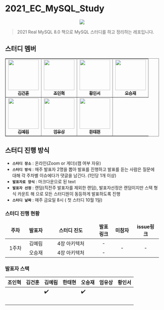 # 2021_EC_MySQL_Study
<p align="center">
<img src="https://user-images.githubusercontent.com/28949213/133615269-d28555b0-cdb8-4dcb-993b-9f62269c6e0a.jpeg"/>
</p>

> 2021 Real MySQL 8.0 책으로 MySQL 스터디를 하고 정리하는 레포입니다.
## 스터디 멤버


<table border="1" bordercolor="gray" align="center">
    <tr>
        <td align="center"><a href="https://github.com/dnatuna"><img src="https://avatars0.githubusercontent.com/u/28949165?s=400&u=608b56c039f3c98c01300078fa4b9a6733a9d798&v=4" width="100px;" alt=""/><br /><sub><b>김건훈</b></sub></a></td>
        <td align="center"><a href="https://github.com/InHyeok-J"><img src="https://avatars.githubusercontent.com/u/28949213?v=4" width="100px;" alt=""/><br /><sub><b>조인혁</b></sub></a></td>
        <td align="center"><a href="https://github.com/sjsjsj1246"><img src="https://avatars.githubusercontent.com/u/24623403?v=4" width="100px;" alt=""/><br /><sub><b>황인서</b></sub></a></td>
        <td align="center"><a href="https://github.com/oh980225"><img src="https://avatars.githubusercontent.com/u/33858991?v=4" width="100px;" alt=""/><br /><sub><b>오승재</b></sub></a></td>
    </tr>
    <tr>
        <td align="center"><a href="https://github.com/yelimkim98"><img src="https://avatars1.githubusercontent.com/u/28949340?s=460&u=6efb3238ffe9f1b383c9255445eb5d39d0a82a03&v=4" width="100px;" alt=""/><br /><sub><b>김예림</b></sub></a></td>
        <td align="center"><a href="https://github.com/EomYoosang"><img src="https://avatars.githubusercontent.com/u/53031768?v=4" width="100px;" alt=""/><br /><sub><b>엄유상</b></sub></a></td>
        <td align="center"><a href="https://github.com/Tae-Hyeon
"><img src="https://avatars1.githubusercontent.com/u/20275668?s=400&v=4" width="100px;" alt=""/><br /><sub><b>한태현</b></sub></a></td>
    </tr>
</table>

## 스터디 진행 방식

- **`스터디 장소`** : 온라인(Zoom or 게더)(캠 여부 자유)
- **`스터디 방식`** : 매주 발표자 2명을 뽑아 발표를 진행하고 발표를 듣는 사람은 질문에 대해 각 주차별 이슈에다가 댓글을 남긴다. (1인당 1개 이상)
- **`발표자료 양식`** : 마크다운으로 된 text
- **`발표자 선정`** : 랜덤(직전주 발표자를 제외한 랜덤), 발표자선정은 랜덤이지만 스택 형식 카운트 해 으로 모든 스터디원이 동등하게 발표하도록 진행
- **`스터디 날짜`** : 매주 금요일 8시 ( 첫 스터디 10월 1일)

### 스터디 진행 현황

<table width="100%">
  <thead>
    <tr>
      <td width="150px" align="center"><b>주차</b></td>
      <td width="150px" align="center"><b>발표자</b></td>
      <td width="500px" align="center"><b>스터디 진도</b></td>
      <td width="100px" align="center"><b>발표링크</b></td>
      <td width="150px" align="center"><b>미참자</b></td>
      <td width="150px" align="center"><b>issue링크</b></td>
    </tr>
  </thead>
    <tr>
      <td rowspan="2"  align="center">1주차</td>
      <td  align="center">김예림</td>
      <td  align="center">4장 아키텍처 </td>
      <td  align="center">-</td>
      <td rowspan="2"  align="center">-</td>
      <td rowspan="2"  align="center">-</td>
    </tr>
    <tr>
      <td  align="center">오승재</td>
      <td  align="center">4장 아키텍처 </td>
      <td  align="center">-</td>
    </tr>
</table>


### 발표자 스택
|조인혁|김건훈|김예림|한태현|오승재|엄유상|황인서|
|--|--|--|--|--|--|--|
|||✔️||✔️||
|||||||
|||||||
|||||||
|||||||

